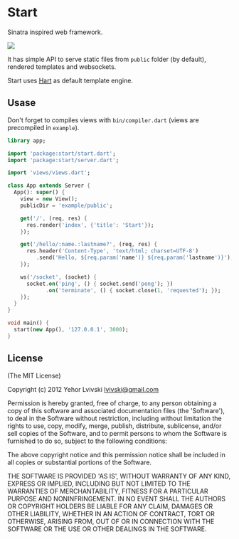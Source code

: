 # Start

Sinatra inspired web framework.

[![](https://drone.io/lvivski/start/status.png)](https://drone.io/lvivski/start/latest)

It has simple API to serve static files from `public` folder (by default), rendered templates and websockets.

Start uses [Hart](https://github.com/lvivski/hart "lvivski/hart") as default template engine.

## Usase

Don't forget to compiles views with `bin/compiler.dart` (views are precompiled in `example`).

```dart
library app;

import 'package:start/start.dart';
import 'package:start/server.dart';

import 'views/views.dart';

class App extends Server {
  App(): super() {
    view = new View();
    publicDir = 'example/public';

    get('/', (req, res) {
      res.render('index', {'title': 'Start'});
    });

    get('/hello/:name.:lastname?', (req, res) {
      res.header('Content-Type', 'text/html; charset=UTF-8')
         .send('Hello, ${req.param('name')} ${req.param('lastname')}');
    });

    ws('/socket', (socket) {
      socket.on('ping', () { socket.send('pong'); })
            .on('terminate', () { socket.close(1, 'requested'); });
    });
  }
}

void main() {
  start(new App(), '127.0.0.1', 3000);
}
```

## License

(The MIT License)

Copyright (c) 2012 Yehor Lvivski <lvivski@gmail.com>

Permission is hereby granted, free of charge, to any person obtaining
a copy of this software and associated documentation files (the
'Software'), to deal in the Software without restriction, including
without limitation the rights to use, copy, modify, merge, publish,
distribute, sublicense, and/or sell copies of the Software, and to
permit persons to whom the Software is furnished to do so, subject to
the following conditions:

The above copyright notice and this permission notice shall be
included in all copies or substantial portions of the Software.

THE SOFTWARE IS PROVIDED 'AS IS', WITHOUT WARRANTY OF ANY KIND,
EXPRESS OR IMPLIED, INCLUDING BUT NOT LIMITED TO THE WARRANTIES OF
MERCHANTABILITY, FITNESS FOR A PARTICULAR PURPOSE AND NONINFRINGEMENT.
IN NO EVENT SHALL THE AUTHORS OR COPYRIGHT HOLDERS BE LIABLE FOR ANY
CLAIM, DAMAGES OR OTHER LIABILITY, WHETHER IN AN ACTION OF CONTRACT,
TORT OR OTHERWISE, ARISING FROM, OUT OF OR IN CONNECTION WITH THE
SOFTWARE OR THE USE OR OTHER DEALINGS IN THE SOFTWARE.
